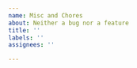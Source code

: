 ```yaml
---
name: Misc and Chores
about: Neither a bug nor a feature
title: ''
labels: ''
assignees: ''

---
```



